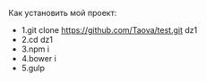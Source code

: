 Как установить мой проект:
- 1.git clone https://github.com/Taova/test.git dz1
- 2.cd dz1
- 3.npm i
- 4.bower i
- 5.gulp
